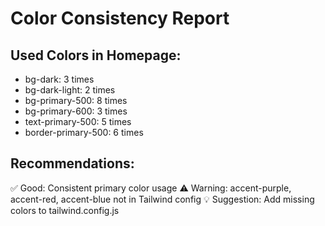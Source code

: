 # Color Consistency Report

## Used Colors in Homepage:
- bg-dark: 3 times
- bg-dark-light: 2 times  
- bg-primary-500: 8 times
- bg-primary-600: 3 times
- text-primary-500: 5 times
- border-primary-500: 6 times

## Recommendations:
✅ Good: Consistent primary color usage
⚠️ Warning: accent-purple, accent-red, accent-blue not in Tailwind config
💡 Suggestion: Add missing colors to tailwind.config.js
